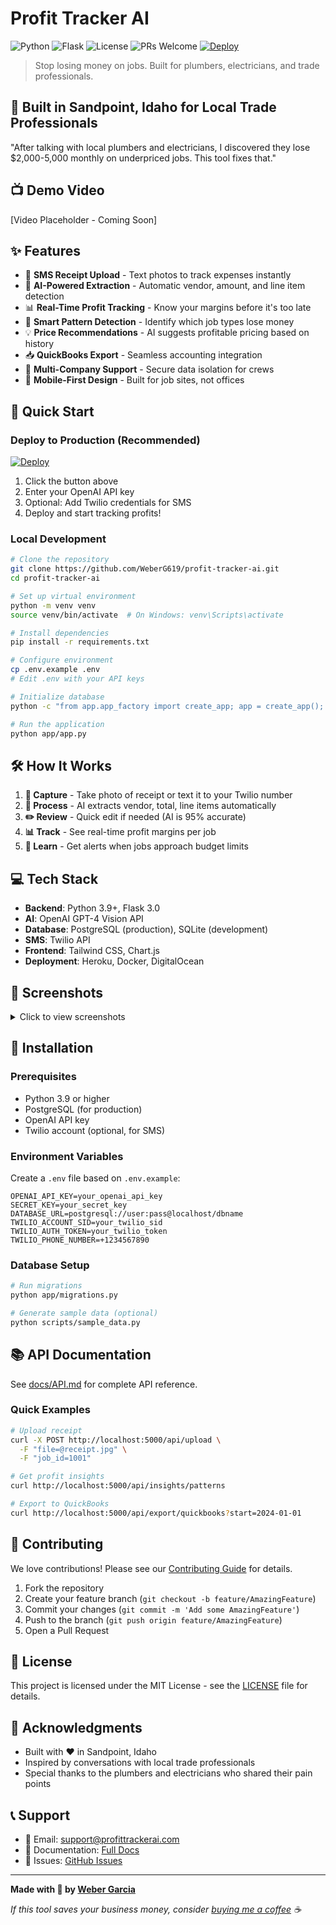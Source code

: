 # Profit Tracker AI

![Python](https://img.shields.io/badge/python-v3.9+-blue.svg)
![Flask](https://img.shields.io/badge/flask-v3.0+-green.svg)
![License](https://img.shields.io/badge/license-MIT-blue.svg)
![PRs Welcome](https://img.shields.io/badge/PRs-welcome-brightgreen.svg)
[![Deploy](https://www.herokucdn.com/deploy/button.svg)](https://heroku.com/deploy?template=https://github.com/WeberG619/profit-tracker-ai)

> Stop losing money on jobs. Built for plumbers, electricians, and trade professionals.

## 🚀 Built in Sandpoint, Idaho for Local Trade Professionals

"After talking with local plumbers and electricians, I discovered they lose $2,000-5,000 monthly on underpriced jobs. This tool fixes that."

## 📺 Demo Video

[Video Placeholder - Coming Soon]

## ✨ Features

- 📱 **SMS Receipt Upload** - Text photos to track expenses instantly
- 🤖 **AI-Powered Extraction** - Automatic vendor, amount, and line item detection
- 📊 **Real-Time Profit Tracking** - Know your margins before it's too late
- 🎯 **Smart Pattern Detection** - Identify which job types lose money
- 💡 **Price Recommendations** - AI suggests profitable pricing based on history
- 📥 **QuickBooks Export** - Seamless accounting integration
- 🔐 **Multi-Company Support** - Secure data isolation for crews
- 📲 **Mobile-First Design** - Built for job sites, not offices

## 🚀 Quick Start

### Deploy to Production (Recommended)

[![Deploy](https://www.herokucdn.com/deploy/button.svg)](https://heroku.com/deploy?template=https://github.com/WeberG619/profit-tracker-ai)

1. Click the button above
2. Enter your OpenAI API key
3. Optional: Add Twilio credentials for SMS
4. Deploy and start tracking profits!

### Local Development

```bash
# Clone the repository
git clone https://github.com/WeberG619/profit-tracker-ai.git
cd profit-tracker-ai

# Set up virtual environment
python -m venv venv
source venv/bin/activate  # On Windows: venv\Scripts\activate

# Install dependencies
pip install -r requirements.txt

# Configure environment
cp .env.example .env
# Edit .env with your API keys

# Initialize database
python -c "from app.app_factory import create_app; app = create_app(); app.app_context().push(); from app.models import db; db.create_all()"

# Run the application
python app/app.py
```

## 🛠️ How It Works

1. **📸 Capture** - Take photo of receipt or text it to your Twilio number
2. **🤖 Process** - AI extracts vendor, total, line items automatically
3. **✏️ Review** - Quick edit if needed (AI is 95% accurate)
4. **📊 Track** - See real-time profit margins per job
5. **🎯 Learn** - Get alerts when jobs approach budget limits

## 💻 Tech Stack

- **Backend**: Python 3.9+, Flask 3.0
- **AI**: OpenAI GPT-4 Vision API
- **Database**: PostgreSQL (production), SQLite (development)
- **SMS**: Twilio API
- **Frontend**: Tailwind CSS, Chart.js
- **Deployment**: Heroku, Docker, DigitalOcean

## 📸 Screenshots

<details>
<summary>Click to view screenshots</summary>

### Dashboard
![Dashboard](docs/images/dashboard-placeholder.png)

### SMS Upload
![SMS Upload](docs/images/sms-placeholder.png)

### Profit Insights
![Insights](docs/images/insights-placeholder.png)

</details>

## 🔧 Installation

### Prerequisites

- Python 3.9 or higher
- PostgreSQL (for production)
- OpenAI API key
- Twilio account (optional, for SMS)

### Environment Variables

Create a `.env` file based on `.env.example`:

```env
OPENAI_API_KEY=your_openai_api_key
SECRET_KEY=your_secret_key
DATABASE_URL=postgresql://user:pass@localhost/dbname
TWILIO_ACCOUNT_SID=your_twilio_sid
TWILIO_AUTH_TOKEN=your_twilio_token
TWILIO_PHONE_NUMBER=+1234567890
```

### Database Setup

```bash
# Run migrations
python app/migrations.py

# Generate sample data (optional)
python scripts/sample_data.py
```

## 📚 API Documentation

See [docs/API.md](docs/API.md) for complete API reference.

### Quick Examples

```bash
# Upload receipt
curl -X POST http://localhost:5000/api/upload \
  -F "file=@receipt.jpg" \
  -F "job_id=1001"

# Get profit insights
curl http://localhost:5000/api/insights/patterns

# Export to QuickBooks
curl http://localhost:5000/api/export/quickbooks?start=2024-01-01
```

## 🤝 Contributing

We love contributions! Please see our [Contributing Guide](CONTRIBUTING.md) for details.

1. Fork the repository
2. Create your feature branch (`git checkout -b feature/AmazingFeature`)
3. Commit your changes (`git commit -m 'Add some AmazingFeature'`)
4. Push to the branch (`git push origin feature/AmazingFeature`)
5. Open a Pull Request

## 📄 License

This project is licensed under the MIT License - see the [LICENSE](LICENSE) file for details.

## 🙏 Acknowledgments

- Built with ❤️ in Sandpoint, Idaho
- Inspired by conversations with local trade professionals
- Special thanks to the plumbers and electricians who shared their pain points

## 📞 Support

- 📧 Email: support@profittrackerai.com
- 📖 Documentation: [Full Docs](docs/README.md)
- 🐛 Issues: [GitHub Issues](https://github.com/WeberG619/profit-tracker-ai/issues)

---

**Made with 🔨 by [Weber Garcia](https://github.com/WeberG619)**

*If this tool saves your business money, consider [buying me a coffee](https://buymeacoffee.com/webergarcia) ☕*